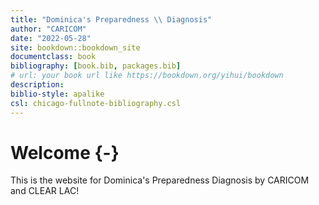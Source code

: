 ```yaml
--- 
title: "Dominica's Preparedness \\ Diagnosis"
author: "CARICOM"
date: "2022-05-28"
site: bookdown::bookdown_site
documentclass: book
bibliography: [book.bib, packages.bib]
# url: your book url like https://bookdown.org/yihui/bookdown
description:
biblio-style: apalike
csl: chicago-fullnote-bibliography.csl
---
```



# Welcome {-}

This is the website for Dominica's Preparedness Diagnosis by CARICOM and CLEAR LAC!





